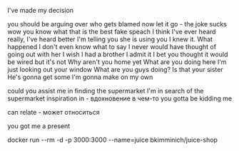 I've made my decision

you should be arguing over who gets blamed
now let it go - the joke sucks 
wow you know what that is the best fake speach I think I've ever heard
really, I've heard better
I'm telling you she is using you
I knew it. What happened
I don't even know what to say 
I never would have thought of going out with her
I wish I had a brother
I admit it
I bet you thought it would be wired but it's not
Why aren't you home yet
What are you doing here
I'm just looking out your window
What are you guys doing?
Is that your sister
He's gonna get some
I'm gonna make on my own

could you assist me in finding the supermarket
I'm in search of the supermarket
inspiration in - вдохновение в чем-то
you gotta be kidding me

can relate - может относиться

you got me a present

docker run --rm -d -p 3000:3000 --name=juice bkimminich/juice-shop
